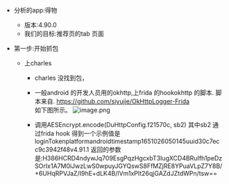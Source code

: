 - 分析的app:得物
    - 版本:4.90.0
    - 我们的目标:推荐页的tab 页面

- 第一步:开始抓包
    - 上charles
        - charles 没找到包，
        - 一般android 的开发人员用的okhttp,上frida
        的hookokhttp 的脚本. 脚本来自.<a> https://github.com/siyujie/OkHttpLogger-Frida</a>  
        如下图所示。
        ![image.png](https://upload-images.jianshu.io/upload_images/1250148-2a9de00b7053e4a8.png?imageMogr2/auto-orient/strip%7CimageView2/2/w/1240)

        - 调用AESEncrypt.encode(DuHttpConfig.f21570c, sb2)
        其中sb2 通过frida hook 得到一个示例值是
        loginTokenplatformandroidtimestamp1651026050145uuid30c7ecc9c3942f48v4.91.1
        返回的参数是:H386HCRD4ndywJq709EsgPqzHgcxbT3IugXCD4BRuIfh1peDzSOrIx1A7M0iJwzLwS0wpuyJGYQswS8FfMZjRE8YPuaVLpZ7Y8B/+6UHqRPVJaZ/I9hE+dLK4B/lVm1xPIt26qjGAZdJZtdWPn/tsw==